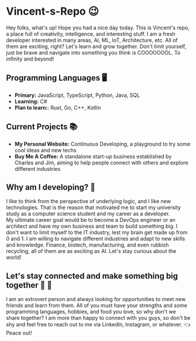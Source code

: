 # Vincent-s-Repo :wink:
Hey folks, what's up! Hope you had a nice day today. This is Vincent's repo, a place full of creativity, intelligence, and interesting stuff. I am a fresh developer interested in many areas, AI, ML, IoT, Architecture, etc. All of them are exciting, right? Let's learn and grow together. Don't limit yourself, just be brave and navigate into something you think is COOOOOOOL. To infinity and beyond! 

## Programming Languages :desktop_computer:
- **Primary:** JavaScript, TypeScript, Python, Java, SQL
- **Learning:** C#
- **Plan to learn:**: Rust, Go, C++, Kotlin

## Current Projects :books:
- **My Personal Website:** Continuous Developing, a playground to try some cool ideas and new techs
- **Buy Me A Coffee:** A standalone start-up business established by Charles and Jim, aiming to help people connect with others and explore different industries

## Why am I developing? :monocle_face:
I like to think from the perspective of underlying logic, and I like new technologies. That is the reason that motivated me to start my university study as a computer science student and my career as a developer. </br>
My ultimate career goal would be to become a DevOps engineer or an architect and have my own business and team to build something big. I don't want to limit myself to the IT industry, lest my brain get made up from 0 and 1. I am willing to navigate different industries and adapt to new skills and knowledge. Finance, biotech, manufacturing, and even rubbish recycling, all of them are as exciting as AI. Let's stay curious about the world!

## Let's stay connected and make something big together  :fist_left: :fist_right:
I am an extrovert person and always looking for opportunities to meet new friends and learn from them. All of you must have your strengths and some programming languages, hobbies, and food you love, so why don't we share together? I am more than happy to connect with you guys, so don't be shy and feel free to reach out to me via LinkedIn, Instagram, or whatever. :point_left: Peace out!
